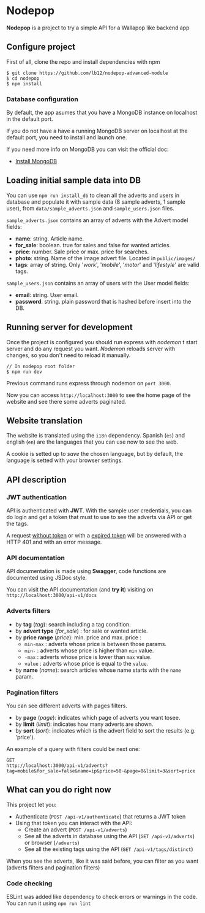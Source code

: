 # Nodepop
**Nodepop** is a project to try a simple API for a Wallapop like backend app


## Configure project
First of all, clone the repo and install dependencies with npm

```
$ git clone https://github.com/lb12/nodepop-advanced-module
$ cd nodepop
$ npm install
```

### Database configuration
By default, the app asumes that you have a MongoDB instance on localhost in the default port.

If you do not have a have a running MongoDB server on localhost at the default port, you need to install and launch one.

If you need more info on MongoDB you can visit the official doc:

* [Install MongoDB](https://docs.mongodb.com/manual/installation/)

## Loading initial sample data into DB
You can use `npm run install_db` to clean all the adverts and users in database and populate it with sample data (8 sample adverts, 1 sample user), from `data/sample_adverts.json` and `sample_users.json` files.

`sample_adverts.json` contains an array of adverts with the Advert model fields:

* **name**: string. Article name.
* **for_sale**: boolean. true for sales and false for wanted articles.
* **price**: number. Sale price or max. price for searches.
* **photo**: string. Name of the image advert file. Located in `public/images/`
* **tags**: array of string. Only '*work*', '*mobile*', '*motor*' and '*lifestyle*' are valid tags.


`sample_users.json` contains an array of users with the User model fields:

* **email**: string. User email.
* **password**: string. plain password that is hashed before insert into the DB.


## Running server for development
Once the project is configured you should run express with *nodemon* t start server and do any request you want. *Nodemon* reloads server with changes, so you don't need to reload it manually.

```
// In nodepop root folder
$ npm run dev
```

Previous command runs express through nodemon on `port 3000`.

Now you can access `http://localhost:3000` to see the home page of the website and see there some adverts paginated.

## Website translation
The website is translated using the `i18n` dependency. Spanish (`es`) and english (`en`) are the languages that you can use now to see the web.

A cookie is setted up to *save* the chosen language, but by default, the language is setted with your browser settings.

## API description

### JWT authentication

API is authenticated with **JWT**. With the sample user credentials, you can do login and get a token that must to use to see the adverts via API or get the tags.

A request <u>without token</u> or with a <u>expired token</u> will be answered with a HTTP 401 and with an error message.

### API documentation
API documentation is made using **Swagger**, code functions are documented using JSDoc style.

You can visit the API documentation (and **try it**) visiting on `http://localhost:3000/api-v1/docs`

### Adverts filters

* by **tag** (*tag*): search including a tag condition.
* by **advert type** (*for_sale*) : for sale or wanted article.
* by **price range** (*price*): min. price and max. price :  
  * `min-max` : adverts whose price is between those params.
  * `min-` : adverts whose price is higher than `min` value.
  * `-max` : adverts whose price is lower than `max` value.
  * `value` : adverts whose price is equal to the `value`.
* by **name** (*name*): search articles whose name starts with the `name` param.

### Pagination filters
You can see different adverts with pages filters. 
* by **page** (*page*): indicates which page of adverts you want tosee.
* by **limit** (*limit*): indicates how many adverts are shown.   
* by **sort**  (*sort*): indicates which is the advert field to sort the results (e.g. 'price').

An example of a query with filters could be next one: 
```
GET
http://localhost:3000/api-v1/adverts?tag=mobile&for_sale=false&name=ip&price=50-&page=0&limit=3&sort=price
```

## What can you do right now
This project let you:

* Authenticate (`POST /api-v1/authenticate`) that returns a JWT token
* Using that token you can interact with the API:
  * Create an advert (`POST /api-v1/adverts`)
  * See all the adverts in database using the API (`GET /api-v1/adverts`) or browser (`/adverts`)
  * See all the existing tags using the API (`GET /api-v1/tags/distinct`)

When you see the adverts, like it was said before, you can filter as you want (adverts filters and pagination filters)


### Code checking
ESLint was added like dependency to check errors or warnings in the code. You can run it using `npm run lint`